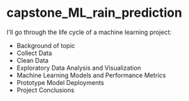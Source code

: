 # capstone_ML_rain_prediction

I'll go through the life cycle of a machine learning project: 
- Background of topic
- Collect Data
- Clean Data
- Exploratory Data Analysis and Visualization
- Machine Learning Models and Performance Metrics
- Prototype Model Deployments
- Project Conclusions
